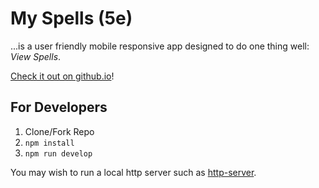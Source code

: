 # My Spells (5e)
...is a user friendly mobile responsive app designed to do one thing well: _View Spells_.

[Check it out on github.io](https://sharpshark28.github.io/my_spells/)!

## For Developers
1. Clone/Fork Repo
2. `npm install`
3. `npm run develop`

You may wish to run a local http server such as [http-server](https://github.com/indexzero/http-server).
